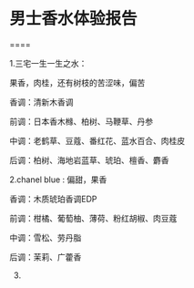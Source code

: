 # 男士香水体验报告
====



1.三宅一生一生之水：

果香，肉桂，还有树枝的苦涩味，偏苦

香调：清新木香调

前调：日本香木橼、柏树、马鞭草、丹参

中调：老鹤草、豆蔻、番红花、蓝水百合、肉桂皮

后调：柏树、海地岩蓝草、琥珀、檀香、麝香


2.chanel blue :
偏甜，果香

香调：木质琥珀香调EDP

前调：柑橘、葡萄柚、薄荷、粉红胡椒、肉豆蔻

中调：雪松、劳丹脂

后调：茉莉、广藿香

3.
